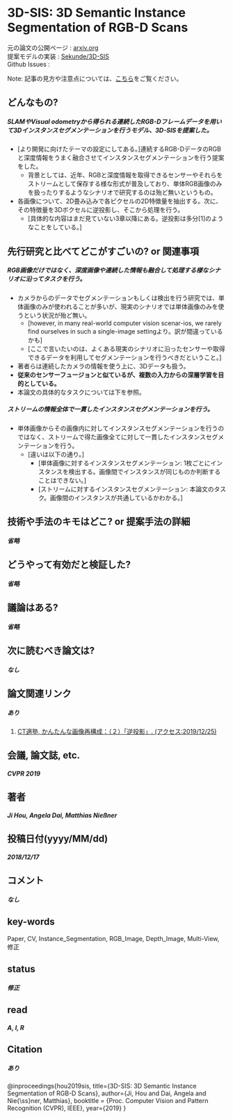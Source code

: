# 3D-SIS: 3D Semantic Instance Segmentation of RGB-D Scans

元の論文の公開ページ : [arxiv.org](https://arxiv.org/pdf/1812.07003.pdf)  
提案モデルの実装 : [Sekunde/3D-SIS](https://github.com/Sekunde/3D-SIS)  
Github Issues : []()  

Note: 記事の見方や注意点については、[こちら](/)をご覧ください。

## どんなもの?
##### SLAMやVisual odometryから得られる連続したRGB-Dフレームデータを用いて3Dインスタンスセグメンテーションを行うモデル、3D-SISを提案した。
- [より開発に向けたテーマの設定にしてある。]連続するRGB-DデータのRGBと深度情報をうまく融合させてインスタンスセグメンテーションを行う提案をした。
  - 背景としては、近年、RGBと深度情報を取得できるセンサーやそれらをストリームとして保存する様な形式が普及しており、単体RGB画像のみを扱ったりするようなシナリオで研究するのは殆ど無いというもの。
- 各画像について、2D畳み込みで各ピクセルの2D特徴量を抽出する。次に、その特徴量を3Dボクセルに逆投影し、そこから処理を行う。
  - [具体的な内容はまだ見ていない3章以降にある。逆投影は多分[1]のようなことをしている。]

## 先行研究と比べてどこがすごいの? or 関連事項
##### RGB画像だけではなく、深度画像や連続した情報も融合して処理する様なシナリオに沿ってタスクを行う。
- カメラからのデータでセグメンテーションもしくは検出を行う研究では、単体画像のみが使われることが多いが、現実のシナリオでは単体画像のみを使うという状況が殆ど無い。
  - [however, in many real-world computer vision scenar-ios, we rarely find ourselves in such a single-image settingより。訳が間違っているかも]
  - [ここで言いたいのは、よくある現実のシナリオに沿ったセンサーや取得できるデータを利用してセグメンテーションを行うべきだということ。]
- 著者らは連続したカメラの情報を使う上に、3Dデータも扱う。
- **従来のセンサーフュージョンと似ているが、複数の入力からの深層学習を目的としている。**
- 本論文の具体的なタスクについては下を参照。

##### ストリームの情報全体で一貫したインスタンスセグメンテーションを行う。
- 単体画像からその画像内に対してインスタンスセグメンテーションを行うのではなく、ストリームで得た画像全てに対して一貫したインスタンスセグメンテーションを行う。
  - [違いは以下の通り。]
    - [単体画像に対するインスタンスセグメンテーション: 1枚ごとにインスタンスを検出する。画像間でインスタンスが同じものか判断することはできない。]
    - [ストリームに対するインスタンスセグメンテーション: 本論文のタスク。画像間のインスタンスが共通しているかわかる。]

## 技術や手法のキモはどこ? or 提案手法の詳細
##### 省略

## どうやって有効だと検証した?
##### 省略

## 議論はある?
##### 省略

## 次に読むべき論文は?
##### なし

## 論文関連リンク
##### あり
1. [CT適塾, かんたんな画像再構成：（２）「逆投影」. (アクセス:2019/12/25)](https://www.ct-tekijyuku.net/basic/reconstruct/reconstruct003.html)

## 会議, 論文誌, etc.
##### CVPR 2019

## 著者
##### Ji Hou, Angela Dai, Matthias Nießner

## 投稿日付(yyyy/MM/dd)
##### 2018/12/17

## コメント
##### なし

## key-words
Paper, CV, Instance_Segmentation, RGB_Image, Depth_Image, Multi-View, 修正

## status
##### 修正

## read
##### A, I, R

## Citation
##### あり
@inproceedings{hou2019sis,
  title={3D-SIS: 3D Semantic Instance Segmentation of RGB-D Scans},
  author={Ji, Hou and Dai, Angela and Nie{\ss}ner, Matthias},
  booktitle = {Proc. Computer Vision and Pattern Recognition (CVPR), IEEE},
  year={2019}
}